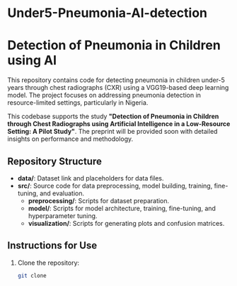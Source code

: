 # Under5-Pneumonia-AI-detection

# Detection of Pneumonia in Children using AI

This repository contains code for detecting pneumonia in children under-5 years through chest radiographs (CXR) using a VGG19-based deep learning model. The project focuses on addressing pneumonia detection in resource-limited settings, particularly in Nigeria.

This codebase supports the study **"Detection of Pneumonia in Children through Chest Radiographs using Artificial Intelligence in a Low-Resource Setting: A Pilot Study"**. The preprint will be provided soon with detailed insights on performance and methodology.

## Repository Structure
- **data/**: Dataset link and placeholders for data files.
- **src/**: Source code for data preprocessing, model building, training, fine-tuning, and evaluation.
  - **preprocessing/**: Scripts for dataset preparation.
  - **model/**: Scripts for model architecture, training, fine-tuning, and hyperparameter tuning.
  - **visualization/**: Scripts for generating plots and confusion matrices.


## Instructions for Use
1. Clone the repository:
   ```bash
   git clone 
   
   
